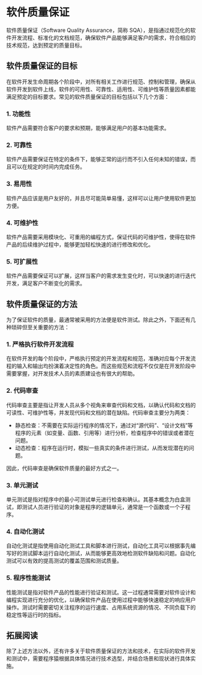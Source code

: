 # 软件质量保证

软件质量保证（Software Quality Assurance，简称 SQA），是指通过规范化的软件开发流程、标准化的文档规范，确保软件产品能够满足客户的需求，符合相应的技术规范，达到预定的质量目标。

## 软件质量保证的目标

在软件开发生命周期各个阶段中，对所有相关工作进行规范、控制和管理，确保从软件开发到软件上线，软件的可用性、可靠性、适用性、可维护性等质量因素都能满足预定的目标要求。常见的软件质量保证的目标包括以下几个方面：

### 1. 功能性

软件产品需要符合客户的要求和预期，能够满足用户的基本功能需求。

### 2. 可靠性

软件产品需要保证在特定的条件下，能够正常的运行而不引入任何未知的错误，而且可以在规定的时间内完成任务。

### 3. 易用性

软件产品应该是用户友好的，并且尽可能简单易懂，这样可以让用户使用软件更加方便。

### 4. 可维护性

软件产品需要采用模块化、可重用的编程方式，保证代码的可维护性，使得在软件产品的后续维护过程中，能够更加轻松快速的进行修改和优化。

### 5. 可扩展性

软件产品需要保证可以扩展，这样当客户的需求发生变化时，可以快速的进行迭代开发，满足客户不断变化的需求。

## 软件质量保证的方法

为了保证软件的质量，最通常被采用的方法便是软件测试。除此之外，下面还有几种琐碎但至关重要的方法：

### 1. 严格执行软件开发流程

在软件开发的每个阶段中，严格执行预定的开发流程和规范，准确对应每个开发流程的输入和输出均扮演着决定性的角色。而这些规范和流程不仅仅是在开发阶段中需要掌握，对开发技术人员的素质建设也有很大的帮助。

### 2. 代码审查

代码审查主要是指让开发人员从多个视角来审查代码和文档，以确认代码和文档的可读性、可维护性等，并发现代码和文档的潜在缺陷。代码审查主要分为两类：

- 静态检查：不需要在实际运行程序的情况下，通过对“源代码”、“设计文档”等程序的元素（如变量、函数、引用等）进行分析，检查程序中的错误或者潜在问题。
- 动态检查：程序在运行时，模拟一些真实的条件进行测试，从而发现潜在的问题。

因此，代码审查是确保软件质量的最好方式之一。

### 3. 单元测试

单元测试是指对程序中的最小可测试单元进行检查和确认。其基本概念为白盒测试，即测试人员进行验证的对象是程序的逻辑单元，通常是一个函数或一个子程序。

### 4. 自动化测试

自动化测试是指使用自动化测试工具和脚本进行测试，自动化工具可以根据事先编写好的测试脚本运行自动化测试，从而能够更高效地检测软件缺陷和问题。自动化测试可以有效的提高测试的覆盖范围和测试质量。

### 5. 程序性能测试

性能测试是指对软件产品的性能进行验证和测试。这一过程通常需要对软件设计和编程实现进行充分的优化，以确保软件产品在使用过程中能够快速稳定的响应用户操作。测试时需要密切关注程序的运行速度、占用系统资源的情况、不同负载下的稳定性等运行时的指标。

## 拓展阅读

除了上述方法以外，还有许多关于软件质量保证的方法和技术，在实际的软件开发和测试中，需要程序猿根据具体情况进行技术选型，并结合场景和现状进行具体实施。